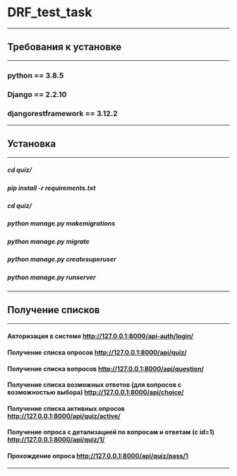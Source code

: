 # DRF_test_task
---
## Требования к установке
---
###  python == 3.8.5
###  Django == 2.2.10
###  djangorestframework == 3.12.2
---
## Установка
---
##### cd quiz/
##### pip install -r requirements.txt
##### cd quiz/
##### python manage.py makemigrations
##### python manage.py migrate
##### python manage.py createsuperuser
##### python manage.py runserver
---
## Получение списков
---
#### Авторизация в системе http://127.0.0.1:8000/api-auth/login/
#### Получение списка опросов http://127.0.0.1:8000/api/quiz/
#### Получение списка вопросов http://127.0.0.1:8000/api/question/
#### Получение списка возможных ответов (для вопросов с возможностью выбора) http://127.0.0.1:8000/api/choice/
#### Получение списка активных опросов http://127.0.0.1:8000/api/quiz/active/
#### Получение опроса с детализацией по вопросам и ответам (c id=1) http://127.0.0.1:8000/api/quiz/1/
#### Прохождение опроса http://127.0.0.1:8000/api/quiz/pass/1
---
